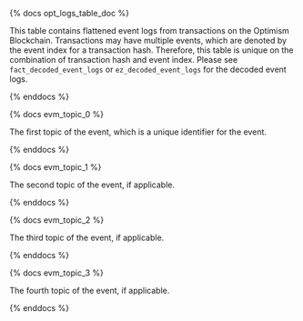 {% docs opt_logs_table_doc %}

This table contains flattened event logs from transactions on the Optimism Blockchain. Transactions may have multiple events, which are denoted by the event index for a transaction hash. Therefore, this table is unique on the combination of transaction hash and event index. Please see `fact_decoded_event_logs` or `ez_decoded_event_logs` for the decoded event logs.

{% enddocs %}

{% docs evm_topic_0 %}

The first topic of the event, which is a unique identifier for the event.

{% enddocs %}


{% docs evm_topic_1 %}  

The second topic of the event, if applicable.

{% enddocs %}


{% docs evm_topic_2 %}

The third topic of the event, if applicable.

{% enddocs %}


{% docs evm_topic_3 %}

The fourth topic of the event, if applicable.  

{% enddocs %}